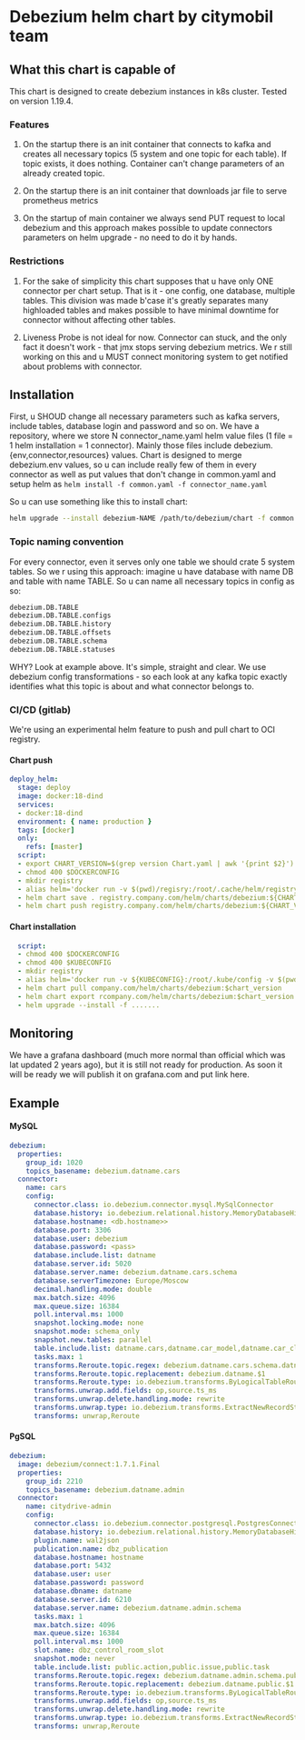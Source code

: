 # Debezium helm chart by citymobil team

## What this chart is capable of

This chart is designed to create debezium instances in k8s cluster. Tested on version 1.19.4.

### Features

1) On the startup there is an init container that connects to kafka and creates all necessary topics (5 system and one
   topic for each table). If topic exists, it does nothing. Container can't change parameters of an already created
   topic.

2) On the startup there is an init container that downloads jar file to serve prometheus metrics

3) On the startup of main container we always send PUT request to local debezium and this approach makes possible to
   update connectors parameters on helm upgrade - no need to do it by hands.

### Restrictions

1) For the sake of simplicity this chart supposes that u have only ONE connector per chart setup. That is it - one
   config, one database, multiple tables. This division was made b'case it's greatly separates many highloaded tables
   and makes possible to have minimal downtime for connector without affecting other tables.

2) Liveness Probe is not ideal for now. Connector can stuck, and the only fact it doesn't work - that jmx stops serving
   debezium metrics. We r still working on this and u MUST connect monitoring system to get notified about problems with
   connector.

## Installation

First, u SHOUD change all necessary parameters such as kafka servers, include tables, database login and password and so
on. We have a repository, where we store N connector_name.yaml helm value files (1 file = 1 helm installation = 1
connector). Mainly those files include debezium.{env,connector,resources} values. Chart is designed to merge
debezium.env values, so u can include really few of them in every connector as well as put values that don't change in
common.yaml and setup helm as `helm install -f common.yaml -f connector_name.yaml`

So u can use something like this to install chart:

```bash
helm upgrade --install debezium-NAME /path/to/debezium/chart -f common.yaml -f CONNECTOR_NAME.yaml --namespace debezium
```

### Topic naming convention

For every connector, even it serves only one table we should crate 5 system tables. So we r using this approach: imagine
u have database with name DB and table with name TABLE. So u can name all necessary topics in config as so:

```bash
debezium.DB.TABLE
debezium.DB.TABLE.configs
debezium.DB.TABLE.history
debezium.DB.TABLE.offsets
debezium.DB.TABLE.schema
debezium.DB.TABLE.statuses
```

WHY? Look at example above. It's simple, straight and clear. We use debezium config transformations - so each look at
any kafka topic exactly identifies what this topic is about and what connector belongs to.

### CI/CD (gitlab)

We're using an experimental helm feature to push and pull chart to OCI registry.

#### Chart push

```yaml
deploy_helm:
  stage: deploy
  image: docker:18-dind
  services:
  - docker:18-dind
  environment: { name: production }
  tags: [docker]
  only:
    refs: [master]
  script:
  - export CHART_VERSION=$(grep version Chart.yaml | awk '{print $2}')
  - chmod 400 $DOCKERCONFIG
  - mkdir registry
  - alias helm='docker run -v $(pwd)/regisry:/root/.cache/helm/registry -v $(pwd):/apps -v ${DOCKERCONFIG}:/root/.docker/config.json -e DOCKER_CONFIG="/root/.docker" -e HELM_REGISTRY_CONFIG="/root/.docker/config.json" -e HELM_EXPERIMENTAL_OCI=1 alpine/helm'
  - helm chart save . registry.company.com/helm/charts/debezium:${CHART_VERSION}
  - helm chart push registry.company.com/helm/charts/debezium:${CHART_VERSION}
```

#### Chart installation

```yaml
  script:
  - chmod 400 $DOCKERCONFIG
  - chmod 400 $KUBECONFIG
  - mkdir registry
  - alias helm='docker run -v ${KUBECONFIG}:/root/.kube/config -v $(pwd)/regisry:/root/.cache/helm/registry -v $(pwd):/apps -v ${DOCKERCONFIG}:/root/.docker/config.json -e DOCKER_CONFIG="/root/.docker" -e HELM_REGISTRY_CONFIG="/root/.docker/config.json" -e HELM_EXPERIMENTAL_OCI=1 alpine/helm'
  - helm chart pull company.com/helm/charts/debezium:$chart_version
  - helm chart export rcompany.com/helm/charts/debezium:$chart_version
  - helm upgrade --install -f ....... 
```

## Monitoring

We have a grafana dashboard (much more normal than official which was lat updated 2 years ago), but it is still not ready
for production. As soon it will be ready we will publish it on grafana.com and put link here.

## Example

#### MySQL

```yaml
debezium:
  properties:
    group_id: 1020
    topics_basename: debezium.datname.cars
  connector:
    name: cars
    config:
      connector.class: io.debezium.connector.mysql.MySqlConnector
      database.history: io.debezium.relational.history.MemoryDatabaseHistory
      database.hostname: <db.hostname>>
      database.port: 3306
      database.user: debezium
      database.password: <pass>
      database.include.list: datname
      database.server.id: 5020
      database.server.name: debezium.datname.cars.schema
      database.serverTimezone: Europe/Moscow
      decimal.handling.mode: double
      max.batch.size: 4096
      max.queue.size: 16384
      poll.interval.ms: 1000
      snapshot.locking.mode: none
      snapshot.mode: schema_only
      snapshot.new.tables: parallel
      table.include.list: datname.cars,datname.car_model,datname.car_classes,datname.colors
      tasks.max: 1
      transforms.Reroute.topic.regex: debezium.datname.cars.schema.datname.(.+)
      transforms.Reroute.topic.replacement: debezium.datname.$1
      transforms.Reroute.type: io.debezium.transforms.ByLogicalTableRouter
      transforms.unwrap.add.fields: op,source.ts_ms
      transforms.unwrap.delete.handling.mode: rewrite
      transforms.unwrap.type: io.debezium.transforms.ExtractNewRecordState
      transforms: unwrap,Reroute
```

#### PgSQL

```yaml
debezium:
  image: debezium/connect:1.7.1.Final
  properties:
    group_id: 2210
    topics_basename: debezium.datname.admin
  connector:
    name: citydrive-admin
    config:
      connector.class: io.debezium.connector.postgresql.PostgresConnector
      database.history: io.debezium.relational.history.MemoryDatabaseHistory
      plugin.name: wal2json
      publication.name: dbz_publication
      database.hostname: hostname
      database.port: 5432
      database.user: user
      database.password: password
      database.dbname: datname
      database.server.id: 6210
      database.server.name: debezium.datname.admin.schema
      tasks.max: 1
      max.batch.size: 4096
      max.queue.size: 16384
      poll.interval.ms: 1000
      slot.name: dbz_control_room_slot
      snapshot.mode: never
      table.include.list: public.action,public.issue,public.task
      transforms.Reroute.topic.regex: debezium.datname.admin.schema.public.(.+)
      transforms.Reroute.topic.replacement: debezium.datname.public.$1
      transforms.Reroute.type: io.debezium.transforms.ByLogicalTableRouter
      transforms.unwrap.add.fields: op,source.ts_ms
      transforms.unwrap.delete.handling.mode: rewrite
      transforms.unwrap.type: io.debezium.transforms.ExtractNewRecordState
      transforms: unwrap,Reroute
```
